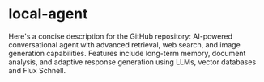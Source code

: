 # local-agent
Here's a concise description for the GitHub repository:  AI-powered conversational agent with advanced retrieval, web search, and image generation capabilities. Features include long-term memory, document analysis, and adaptive response generation using LLMs, vector databases and Flux Schnell.
